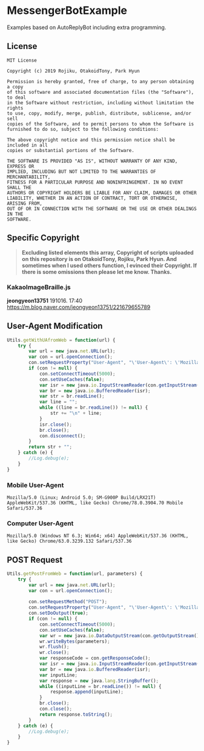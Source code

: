 # MessengerBotExample
Examples based on AutoReplyBot including extra programming.
## License
```
MIT License

Copyright (c) 2019 Rojiku, OtakoidTony, Park Hyun

Permission is hereby granted, free of charge, to any person obtaining a copy
of this software and associated documentation files (the "Software"), to deal
in the Software without restriction, including without limitation the rights
to use, copy, modify, merge, publish, distribute, sublicense, and/or sell
copies of the Software, and to permit persons to whom the Software is
furnished to do so, subject to the following conditions:

The above copyright notice and this permission notice shall be included in all
copies or substantial portions of the Software.

THE SOFTWARE IS PROVIDED "AS IS", WITHOUT WARRANTY OF ANY KIND, EXPRESS OR
IMPLIED, INCLUDING BUT NOT LIMITED TO THE WARRANTIES OF MERCHANTABILITY,
FITNESS FOR A PARTICULAR PURPOSE AND NONINFRINGEMENT. IN NO EVENT SHALL THE
AUTHORS OR COPYRIGHT HOLDERS BE LIABLE FOR ANY CLAIM, DAMAGES OR OTHER
LIABILITY, WHETHER IN AN ACTION OF CONTRACT, TORT OR OTHERWISE, ARISING FROM,
OUT OF OR IN CONNECTION WITH THE SOFTWARE OR THE USE OR OTHER DEALINGS IN THE
SOFTWARE.
```
## Specific Copyright
> **Excluding listed elements this array, Copyright of scripts uploaded on this repository is on OtakoidTony, Rojiku, Park Hyun. And sometimes when I used others function, I evinced their Copyright. If there is some omissions then please let me know. Thanks.** 
### KakaoImageBraille.js
**jeongyeon13751** 191016. 17:40  
https://m.blog.naver.com/jeongyeon13751/221679655789

## User-Agent Modification
```javascript
Utils.getWithUAfromWeb = function(url) {
    try {
        var url = new java.net.URL(url);
        var con = url.openConnection();
        con.setRequestProperty("User-Agent", "\'User-Agent\': \'Mozilla/5.0 (Windows NT 6.3; Win64; x64) AppleWebKit/537.36 (KHTML, like Gecko) Chrome/63.0.3239.132 Safari/537.36\'");
        if (con != null) {
            con.setConnectTimeout(5000);
            con.setUseCaches(false);
            var isr = new java.io.InputStreamReader(con.getInputStream());
            var br = new java.io.BufferedReader(isr);
            var str = br.readLine();
            var line = "";
            while ((line = br.readLine()) != null) {
                str += "\n" + line;
            }
            isr.close();
            br.close();
            con.disconnect();
        }
        return str + "";
    } catch (e) {
        //Log.debug(e);
    }
}
```
### Mobile User-Agent
```
Mozilla/5.0 (Linux; Android 5.0; SM-G900P Build/LRX21T) AppleWebKit/537.36 (KHTML, like Gecko) Chrome/78.0.3904.70 Mobile Safari/537.36
```
### Computer User-Agent
```
Mozilla/5.0 (Windows NT 6.3; Win64; x64) AppleWebKit/537.36 (KHTML, like Gecko) Chrome/63.0.3239.132 Safari/537.36
```
## POST Request
```javascript
Utils.getPostFromWeb = function(url, parameters) {
    try {
        var url = new java.net.URL(url);
        var con = url.openConnection();
        
        con.setRequestMethod("POST");
        con.setRequestProperty("User-Agent", "\'User-Agent\': \'Mozilla/5.0 (Windows NT 6.3; Win64; x64) AppleWebKit/537.36 (KHTML, like Gecko) Chrome/63.0.3239.132 Safari/537.36\'");
        con.setDoOutput(true);
        if (con != null) {
            con.setConnectTimeout(5000);
            con.setUseCaches(false);
            var wr = new java.io.DataOutputStream(con.getOutputStream());
            wr.writeBytes(parameters);
            wr.flush();
            wr.close();
            var responseCode = con.getResponseCode();
            var isr = new java.io.InputStreamReader(con.getInputStream());
            var br = new java.io.BufferedReader(isr);
            var inputLine;
            var response = new java.lang.StringBuffer();
            while ((inputLine = br.readLine()) != null) {
                response.append(inputLine);
            }
            br.close();
            con.close();
            return response.toString();
        }
    } catch (e) {
        //Log.debug(e);
    }
}
```
